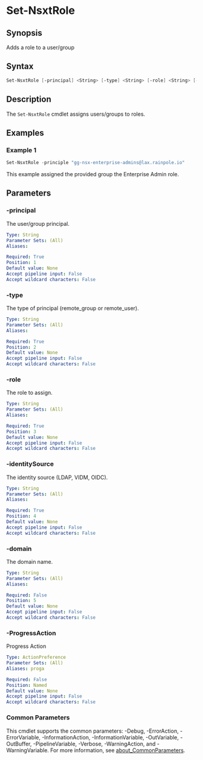 # Set-NsxtRole

## Synopsis

Adds a role to a user/group

## Syntax

```powershell
Set-NsxtRole [-principal] <String> [-type] <String> [-role] <String> [-identitySource] <String> [-ProgressAction <ActionPreference>] [<CommonParameters>]
```

## Description

The `Set-NsxtRole` cmdlet assigns users/groups to roles.

## Examples

### Example 1

```powershell
Set-NsxtRole -principle "gg-nsx-enterprise-admins@lax.rainpole.io"
```

This example assigned the provided group the Enterprise Admin role.

## Parameters

### -principal

The user/group principal.

```yaml
Type: String
Parameter Sets: (All)
Aliases:

Required: True
Position: 1
Default value: None
Accept pipeline input: False
Accept wildcard characters: False
```

### -type

The type of principal (remote_group or remote_user).

```yaml
Type: String
Parameter Sets: (All)
Aliases:

Required: True
Position: 2
Default value: None
Accept pipeline input: False
Accept wildcard characters: False
```

### -role

The role to assign.

```yaml
Type: String
Parameter Sets: (All)
Aliases:

Required: True
Position: 3
Default value: None
Accept pipeline input: False
Accept wildcard characters: False
```

### -identitySource

The identity source (LDAP, VIDM, OIDC).

```yaml
Type: String
Parameter Sets: (All)
Aliases:

Required: True
Position: 4
Default value: None
Accept pipeline input: False
Accept wildcard characters: False
```

### -domain

The domain name.

```yaml
Type: String
Parameter Sets: (All)
Aliases:

Required: False
Position: 5
Default value: None
Accept pipeline input: False
Accept wildcard characters: False
```

### -ProgressAction

Progress Action

```yaml
Type: ActionPreference
Parameter Sets: (All)
Aliases: proga

Required: False
Position: Named
Default value: None
Accept pipeline input: False
Accept wildcard characters: False
```

### Common Parameters

This cmdlet supports the common parameters: -Debug, -ErrorAction, -ErrorVariable, -InformationAction, -InformationVariable, -OutVariable, -OutBuffer, -PipelineVariable, -Verbose, -WarningAction, and -WarningVariable. For more information, see [about_CommonParameters](http://go.microsoft.com/fwlink/?LinkID=113216).
